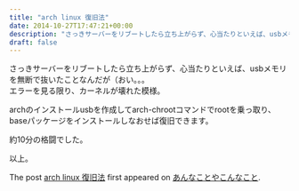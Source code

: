```yaml
---
title: "arch linux 復旧法"
date: 2014-10-27T17:47:21+00:00
description: "さっきサーバーをリブートしたら立ち上がらず、心当たりといえば、usbメモリを無断で抜いたことなんだが（おい。。。 エラーを見る限り、カーネルが壊れた模様。 archのインストールusbを作成してarch-chrootコマ ..."
draft: false
---
```


さっきサーバーをリブートしたら立ち上がらず、心当たりといえば、usbメモリを無断で抜いたことなんだが（おい。。。  
エラーを見る限り、カーネルが壊れた模様。

archのインストールusbを作成してarch-chrootコマンドでrootを乗っ取り、baseパッケージをインストールしなおせば復旧できます。

約10分の格闘でした。

以上。

The post [arch linux 復旧法](https://blog.cfw4.tokyo/wordpress/122/) first appeared on [あんなことやこんなこと](https://blog.cfw4.tokyo).